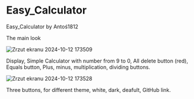 # Easy_Calculator
Easy_Calculator by Antoś1812

The main look

![Zrzut ekranu 2024-10-12 173509](https://github.com/user-attachments/assets/07a719cd-0dbd-4167-923b-9445b6a14acd)

Display,
Simple Calculator with number from 9 to 0,
All delete button (red),
Equals button,
Plus, minus, multiplication, dividing buttons.

![Zrzut ekranu 2024-10-12 173528](https://github.com/user-attachments/assets/6fc9e1b3-def7-43d5-847a-5039d53be37b)

Three buttons, for different theme, white, dark, deafult,
GitHub link.
